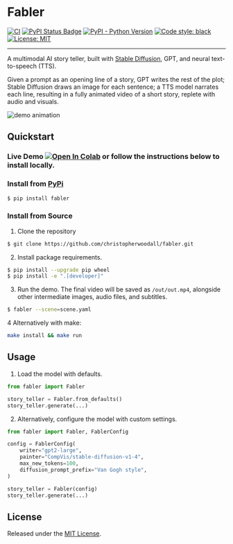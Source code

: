 # Fabler

[![CI][ci-badge]][ci-url]
[![PyPI Status Badge][pypi-badge]][pypi-url]
[![PyPI - Python Version][python-badge]][python-url]
[![Code style: black][style-badge]][style-url]
[![License: MIT][license-badge]][license-url]

---

A multimodal AI story teller, built with [Stable Diffusion](https://huggingface.co/spaces/stabilityai/stable-diffusion), GPT, and neural text-to-speech (TTS).

Given a prompt as an opening line of a story, GPT writes the rest of the plot; Stable Diffusion draws an image for each sentence; a TTS model narrates each line, resulting in a fully animated video of a short story, replete with audio and visuals.

![demo animation](https://user-images.githubusercontent.com/25360440/210071764-51ed5872-ba56-4ed0-919b-d9ce65110185.gif)


## Quickstart

### Live Demo [![Open In Colab](https://colab.research.google.com/assets/colab-badge.svg)](https://colab.research.google.com/github/christopherwoodall/fabler/blob/main/utils/demo.ipynb) or follow the instructions below to install locally.


### Install from [PyPi](https://pypi.org/project/fabler/)
```bash
$ pip install fabler
```


### Install from Source
1. Clone the repository

```bash
$ git clone https://github.com/christopherwoodall/fabler.git
```

2. Install package requirements.

```bash
$ pip install --upgrade pip wheel
$ pip install -e ".[developer]"
```

3. Run the demo. The final video will be saved as `/out/out.mp4`, alongside other intermediate images, audio files, and subtitles.

```bash
$ fabler --scene=scene.yaml
```

4 Alternatively with make:

```bash
make install && make run
```

## Usage

1. Load the model with defaults.

```python
from fabler import Fabler

story_teller = Fabler.from_defaults()
story_teller.generate(...)
```

2. Alternatively, configure the model with custom settings.

```python
from fabler import Fabler, FablerConfig

config = FablerConfig(
    writer="gpt2-large",
    painter="CompVis/stable-diffusion-v1-4",
    max_new_tokens=100,
    diffusion_prompt_prefix="Van Gogh style",
)

story_teller = Fabler(config)
story_teller.generate(...)
```

## License

Released under the [MIT License](LICENSE).


<!-- MARKDOWN LINKS & IMAGES -->
<!-- https://www.markdownguide.org/basic-syntax/#reference-style-links -->
[ci-badge]: https://github.com/christopherwoodall/fabler/actions/workflows/lint.yml/badge.svg?branch=main
[ci-url]: https://github.com/christopherwoodall/fabler/actions/workflows/lint.yml
[pypi-badge]: https://badge.fury.io/py/fabler.svg
[pypi-url]: https://pypi.org/project/fabler
[python-badge]: https://img.shields.io/pypi/pyversions/fabler
[python-url]: https://pypi.org/project/fabler
[license-badge]: https://img.shields.io/badge/License-MIT-yellow.svg
[license-url]: https://opensource.org/licenses/MIT
[style-badge]: https://img.shields.io/badge/code%20style-black-000000.svg
[style-url]: https://github.com/ambv/black
